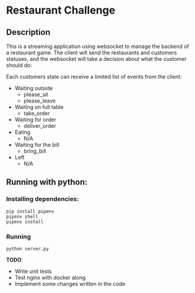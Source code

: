 # Restaurant Challenge

## Description

This is a streaming application using websocket to manage the backend of a restaurant game. The client will send the restaurants and customers statuses, and the websocket will take a decision about what the customer should do:

Each customers state can receive a limited list of events from the client:

* Waiting outside
    - please_sit
    - please_leave
* Waiting on full table
    - take_order
* Waiting for order
    - deliver_order
* Eating
    - N/A
* Waiting for the bill
    - bring_bill
* Left
    - N/A


## Running with python:

### Installing dependencies:

    pip install pipenv
    pipenv shell
    pipenv install

### Running

    python server.py


**TODO**: 
- Write unit tests
- Test nginx with docker along
- Implement some changes written in the code